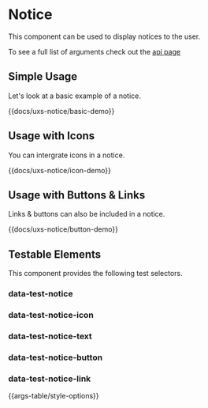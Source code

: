 # Notice

This component can be used to display notices to the user.

To see a full list of arguments check out the [api page](../api/components/uxs-notice)

## Simple Usage

Let's look at a basic example of a notice.

{{docs/uxs-notice/basic-demo}}

## Usage with Icons

You can intergrate icons in a notice.

{{docs/uxs-notice/icon-demo}}

## Usage with Buttons & Links

Links & buttons can also be included in a notice.

{{docs/uxs-notice/button-demo}}

<!-- {{#docs-demo as |demo|}}

  {{#demo.example name="notice"}}

    {{#uxs-notice style="primary" truncated=truncated as |notice|}}
      {{notice.link "home" "docs"}}
      {{notice.text "This notice has a prefix link"}}
    {{/uxs-notice}}

    {{#uxs-notice style="accent" truncated=truncated as |notice|}}
      {{notice.text "This notice has a suffix button"}}
      {{notice.button "close"}}
    {{/uxs-notice}}

  {{/demo.example}}

  {{demo.snippet "notice.hbs"}}

{{/docs-demo}} -->

## Testable Elements

This component provides the following test selectors.

### data-test-notice

### data-test-notice-icon

### data-test-notice-text

### data-test-notice-button

### data-test-notice-link

{{args-table/style-options}}
